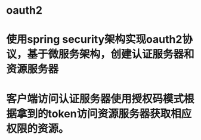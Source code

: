 # oauth2
# 使用spring security架构实现oauth2协议，基于微服务架构，创建认证服务器和资源服务器
# 客户端访问认证服务器使用授权码模式根据拿到的token访问资源服务器获取相应权限的资源。
